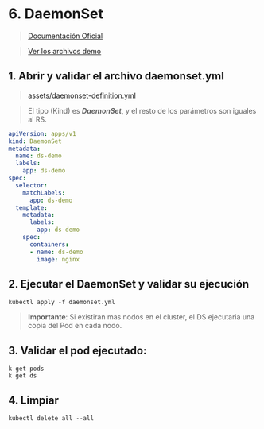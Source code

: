 # 6. DaemonSet <!-- omit in TOC -->

> [Documentación Oficial](https://kubernetes.io/docs/concepts/workloads/controllers/daemonset/)

> [Ver los archivos demo](./assets)

## 1. Abrir y validar el archivo daemonset.yml

> [assets/daemonset-definition.yml](./assets/daemonset-definition.yml)

> El tipo (Kind) es ***DaemonSet***, y el resto de los parámetros son iguales al RS.

```yaml
apiVersion: apps/v1
kind: DaemonSet
metadata:
  name: ds-demo
  labels:
    app: ds-demo
spec:
  selector:
    matchLabels:
      app: ds-demo
  template:
    metadata:
      labels:
        app: ds-demo
    spec:
      containers:
      - name: ds-demo
        image: nginx

```

## 2. Ejecutar el DaemonSet y validar su ejecución
```vim
kubectl apply -f daemonset.yml
```

> **Importante**: Si existiran mas nodos en el cluster, el DS ejecutaria una copia del Pod en cada nodo.

## 3. Validar el pod ejecutado:
```vim
k get pods
k get ds
```

## 4. Limpiar
```k
kubectl delete all --all
```
